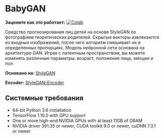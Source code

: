 # BabyGAN

**Зацените как это работает:** [![Colab](https://camo.githubusercontent.com/52feade06f2fecbf006889a904d221e6a730c194/68747470733a2f2f636f6c61622e72657365617263682e676f6f676c652e636f6d2f6173736574732f636f6c61622d62616467652e737667)](https://colab.research.google.com/github/DenCoder618/BabyGAN/blob/master/Best-BabyGAN.ipynb)

<p>
Средство прогнозирования лиц детей на основе StyleGAN по фотографиям теоретических родителей. Скрытые векторы извлекаются из входных изображений, после чего алгоритм смешивает их в определенных пропорциях. Модель нейронной сети основана на архитектуре GAN. Играя с латентным пространством, вы можете изменять различные параметры: возраст, положение лица, эмоции и пол
</p>  

**Основано на:** [StyleGAN](https://github.com/NVlabs/stylegan)

**Encoder:** [StyleGAN-Encoder](https://github.com/pbaylies/stylegan-encoder)

## Системные требования
* 64-bit Python 3.6 installation
* TensorFlow 1.10.0 with GPU support
* One or more high-end NVIDIA GPUs with at least 11GB of DRAM
* NVIDIA driver 391.35 or newer, CUDA toolkit 9.0 or newer, cuDNN 7.3.1 or newer
